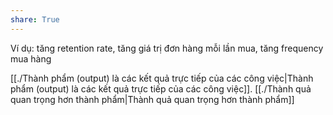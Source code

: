 ```yaml
---  
share: True  
---  
```

Ví dụ: tăng retention rate, tăng giá trị đơn hàng mỗi lần mua, tăng frequency mua hàng  
  
[[./Thành phẩm (output) là các kết quả trực tiếp của các công việc|Thành phẩm (output) là các kết quả trực tiếp của các công việc]]. [[./Thành quả quan trọng hơn thành phẩm|Thành quả quan trọng hơn thành phẩm]]  
